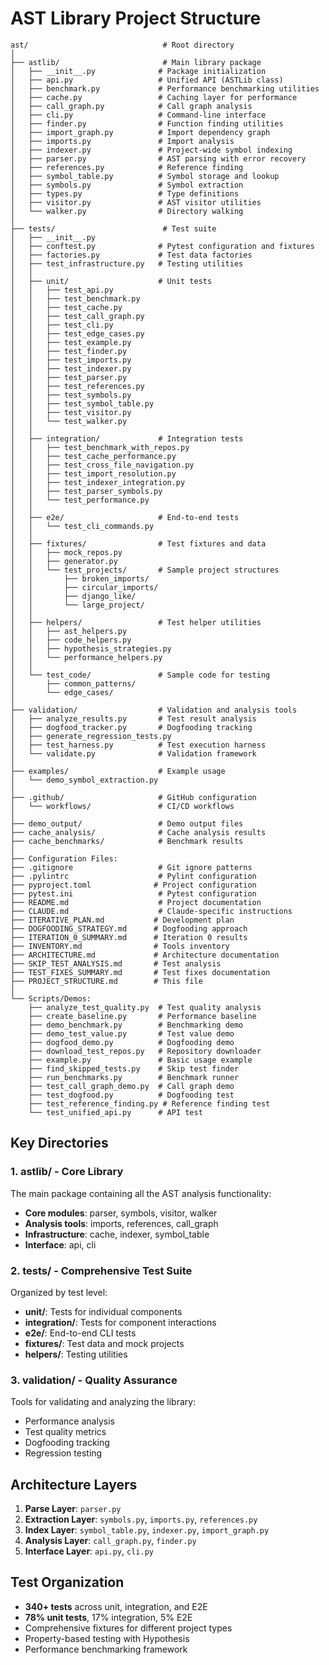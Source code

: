 # AST Library Project Structure

```
ast/                              # Root directory
│
├── astlib/                       # Main library package
│   ├── __init__.py              # Package initialization
│   ├── api.py                   # Unified API (ASTLib class)
│   ├── benchmark.py             # Performance benchmarking utilities
│   ├── cache.py                 # Caching layer for performance
│   ├── call_graph.py            # Call graph analysis
│   ├── cli.py                   # Command-line interface
│   ├── finder.py                # Function finding utilities
│   ├── import_graph.py          # Import dependency graph
│   ├── imports.py               # Import analysis
│   ├── indexer.py               # Project-wide symbol indexing
│   ├── parser.py                # AST parsing with error recovery
│   ├── references.py            # Reference finding
│   ├── symbol_table.py          # Symbol storage and lookup
│   ├── symbols.py               # Symbol extraction
│   ├── types.py                 # Type definitions
│   ├── visitor.py               # AST visitor utilities
│   └── walker.py                # Directory walking
│
├── tests/                        # Test suite
│   ├── __init__.py
│   ├── conftest.py              # Pytest configuration and fixtures
│   ├── factories.py             # Test data factories
│   ├── test_infrastructure.py   # Testing utilities
│   │
│   ├── unit/                    # Unit tests
│   │   ├── test_api.py
│   │   ├── test_benchmark.py
│   │   ├── test_cache.py
│   │   ├── test_call_graph.py
│   │   ├── test_cli.py
│   │   ├── test_edge_cases.py
│   │   ├── test_example.py
│   │   ├── test_finder.py
│   │   ├── test_imports.py
│   │   ├── test_indexer.py
│   │   ├── test_parser.py
│   │   ├── test_references.py
│   │   ├── test_symbols.py
│   │   ├── test_symbol_table.py
│   │   ├── test_visitor.py
│   │   └── test_walker.py
│   │
│   ├── integration/             # Integration tests
│   │   ├── test_benchmark_with_repos.py
│   │   ├── test_cache_performance.py
│   │   ├── test_cross_file_navigation.py
│   │   ├── test_import_resolution.py
│   │   ├── test_indexer_integration.py
│   │   ├── test_parser_symbols.py
│   │   └── test_performance.py
│   │
│   ├── e2e/                     # End-to-end tests
│   │   └── test_cli_commands.py
│   │
│   ├── fixtures/                # Test fixtures and data
│   │   ├── mock_repos.py
│   │   ├── generator.py
│   │   └── test_projects/       # Sample project structures
│   │       ├── broken_imports/
│   │       ├── circular_imports/
│   │       ├── django_like/
│   │       └── large_project/
│   │
│   ├── helpers/                 # Test helper utilities
│   │   ├── ast_helpers.py
│   │   ├── code_helpers.py
│   │   ├── hypothesis_strategies.py
│   │   └── performance_helpers.py
│   │
│   └── test_code/               # Sample code for testing
│       ├── common_patterns/
│       └── edge_cases/
│
├── validation/                  # Validation and analysis tools
│   ├── analyze_results.py       # Test result analysis
│   ├── dogfood_tracker.py       # Dogfooding tracking
│   ├── generate_regression_tests.py
│   ├── test_harness.py          # Test execution harness
│   └── validate.py              # Validation framework
│
├── examples/                    # Example usage
│   └── demo_symbol_extraction.py
│
├── .github/                     # GitHub configuration
│   └── workflows/               # CI/CD workflows
│
├── demo_output/                 # Demo output files
├── cache_analysis/              # Cache analysis results
├── cache_benchmarks/            # Benchmark results
│
├── Configuration Files:
├── .gitignore                   # Git ignore patterns
├── .pylintrc                    # Pylint configuration
├── pyproject.toml              # Project configuration
├── pytest.ini                   # Pytest configuration
├── README.md                    # Project documentation
├── CLAUDE.md                    # Claude-specific instructions
├── ITERATIVE_PLAN.md           # Development plan
├── DOGFOODING_STRATEGY.md      # Dogfooding approach
├── ITERATION_0_SUMMARY.md      # Iteration 0 results
├── INVENTORY.md                # Tools inventory
├── ARCHITECTURE.md             # Architecture documentation
├── SKIP_TEST_ANALYSIS.md       # Test analysis
├── TEST_FIXES_SUMMARY.md       # Test fixes documentation
├── PROJECT_STRUCTURE.md        # This file
│
└── Scripts/Demos:
    ├── analyze_test_quality.py  # Test quality analysis
    ├── create_baseline.py       # Performance baseline
    ├── demo_benchmark.py        # Benchmarking demo
    ├── demo_test_value.py       # Test value demo
    ├── dogfood_demo.py          # Dogfooding demo
    ├── download_test_repos.py   # Repository downloader
    ├── example.py               # Basic usage example
    ├── find_skipped_tests.py    # Skip test finder
    ├── run_benchmarks.py        # Benchmark runner
    ├── test_call_graph_demo.py  # Call graph demo
    ├── test_dogfood.py          # Dogfooding test
    ├── test_reference_finding.py # Reference finding test
    └── test_unified_api.py      # API test
```

## Key Directories

### 1. **astlib/** - Core Library
The main package containing all the AST analysis functionality:
- **Core modules**: parser, symbols, visitor, walker
- **Analysis tools**: imports, references, call_graph
- **Infrastructure**: cache, indexer, symbol_table
- **Interface**: api, cli

### 2. **tests/** - Comprehensive Test Suite
Organized by test level:
- **unit/**: Tests for individual components
- **integration/**: Tests for component interactions
- **e2e/**: End-to-end CLI tests
- **fixtures/**: Test data and mock projects
- **helpers/**: Testing utilities

### 3. **validation/** - Quality Assurance
Tools for validating and analyzing the library:
- Performance analysis
- Test quality metrics
- Dogfooding tracking
- Regression testing

## Architecture Layers

1. **Parse Layer**: `parser.py`
2. **Extraction Layer**: `symbols.py`, `imports.py`, `references.py`
3. **Index Layer**: `symbol_table.py`, `indexer.py`, `import_graph.py`
4. **Analysis Layer**: `call_graph.py`, `finder.py`
5. **Interface Layer**: `api.py`, `cli.py`

## Test Organization

- **340+ tests** across unit, integration, and E2E
- **78% unit tests**, 17% integration, 5% E2E
- Comprehensive fixtures for different project types
- Property-based testing with Hypothesis
- Performance benchmarking framework